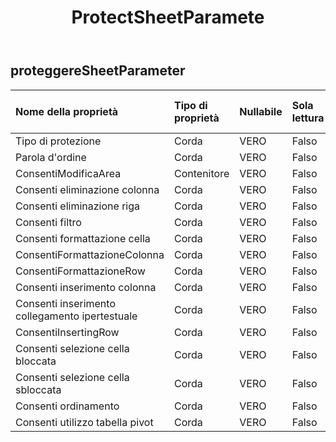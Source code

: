 ﻿---
title: ProtectSheetParamete
second_title: Aspose.Cells Cloud Documen
type: docs
url: /it/specification/model/protectsheetparameter/
description: "Aspose.Cells Specifica del modello cloud: ProtectSheetParameter. Gestisci facilmente Excel e altri fogli di calcolo con funzionalità come apertura, generazione, modifica, divisione, unione, confronto e conversione"
weight: 50
---
## **proteggereSheetParameter**

 

| Nome della proprietà| Tipo di proprietà| Nullabile| Sola lettura| Valore di default| Descrizione|
|:- |:- |:- |:- |:- |:- |
| Tipo di protezione| Corda| VERO| Falso|||
| Parola d'ordine| Corda| VERO| Falso|||
| ConsentiModificaArea| Contenitore| VERO| Falso|||
| Consenti eliminazione colonna| Corda| VERO| Falso|||
| Consenti eliminazione riga| Corda| VERO| Falso|||
| Consenti filtro| Corda| VERO| Falso|||
| Consenti formattazione cella| Corda| VERO| Falso|||
| ConsentiFormattazioneColonna| Corda| VERO| Falso|||
| ConsentiFormattazioneRow| Corda| VERO| Falso|||
| Consenti inserimento colonna| Corda| VERO| Falso|||
| Consenti inserimento collegamento ipertestuale| Corda| VERO| Falso|||
| ConsentiInsertingRow| Corda| VERO| Falso|||
| Consenti selezione cella bloccata| Corda| VERO| Falso|||
| Consenti selezione cella sbloccata| Corda| VERO| Falso|||
| Consenti ordinamento| Corda| VERO| Falso|||
| Consenti utilizzo tabella pivot| Corda| VERO| Falso|||

